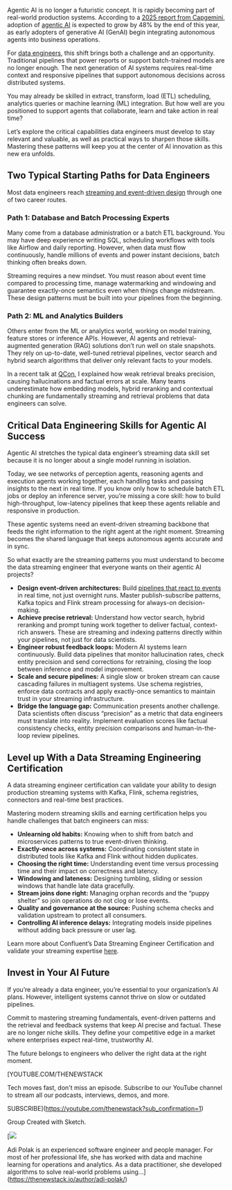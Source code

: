 Agentic AI is no longer a futuristic concept. It is rapidly becoming part of real-world production systems. According to a [2025 report from Capgemini](https://www.capgemini.com/news/press-releases/agentic-ai-integration-set-to-accelerate-this-year-among-gen-ai-early-adopters/), adoption of [agentic AI](https://thenewstack.io/agentic-ai-the-next-frontier-of-ai-power/) is expected to grow by 48% by the end of this year, as early adopters of generative AI (GenAI) begin integrating autonomous agents into business operations.

For [data engineers](https://thenewstack.io/3-reasons-data-engineers-are-the-unsung-heroes-of-genai/), this shift brings both a challenge and an opportunity. Traditional pipelines that power reports or support batch-trained models are no longer enough. The next generation of AI systems requires real-time context and responsive pipelines that support autonomous decisions across distributed systems.

You may already be skilled in extract, transform, load (ETL) scheduling, analytics queries or machine learning (ML) integration. But how well are you positioned to support agents that collaborate, learn and take action in real time?

Let’s explore the critical capabilities data engineers must develop to stay relevant and valuable, as well as practical ways to sharpen those skills. Mastering these patterns will keep you at the center of AI innovation as this new era unfolds.

## Two Typical Starting Paths for Data Engineers

Most data engineers reach [streaming and event-driven design](https://thenewstack.io/how-to-get-started-with-data-streaming/) through one of two career routes.

### Path 1: Database and Batch Processing Experts

Many come from a database administration or a batch ETL background. You may have deep experience writing SQL, scheduling workflows with tools like Airflow and daily reporting. However, when data must flow continuously, handle millions of events and power instant decisions, batch thinking often breaks down.

Streaming requires a new mindset. You must reason about event time compared to processing time, manage watermarking and windowing and guarantee exactly-once semantics even when things change midstream. These design patterns must be built into your pipelines from the beginning.

### Path 2: ML and Analytics Builders

Others enter from the ML or analytics world, working on model training, feature stores or inference APIs. However, AI agents and retrieval-augmented generation (RAG) solutions don’t run well on stale snapshots. They rely on up-to-date, well-tuned retrieval pipelines, vector search and hybrid search algorithms that deliver only relevant facts to your models.

In a recent talk at [QCon](https://www.youtube.com/watch?v=NxDjrec1VHA), I explained how weak retrieval breaks precision, causing hallucinations and factual errors at scale. Many teams underestimate how embedding models, hybrid reranking and contextual chunking are fundamentally streaming and retrieval problems that data engineers can solve.

## Critical Data Engineering Skills for Agentic AI Success

Agentic AI stretches the typical data engineer’s streaming data skill set because it is no longer about a single model running in isolation.

Today, we see networks of perception agents, reasoning agents and execution agents working together, each handling tasks and passing insights to the next in real time. If you know only how to schedule batch ETL jobs or deploy an inference server, you’re missing a core skill: how to build high-throughput, low-latency pipelines that keep these agents reliable and responsive in production.

These agentic systems need an event-driven streaming backbone that feeds the right information to the right agent at the right moment. Streaming becomes the shared language that keeps autonomous agents accurate and in sync.

So what exactly are the streaming patterns you must understand to become the data streaming engineer that everyone wants on their agentic AI projects?

* **Design event-driven architectures:** Build [pipelines that react to events](https://thenewstack.io/4-steps-for-building-event-driven-genai-applications/) in real time, not just overnight runs. Master publish-subscribe patterns, Kafka topics and Flink stream processing for always-on decision-making.
* **Achieve precise retrieval:** Understand how vector search, hybrid reranking and prompt tuning work together to deliver factual, context-rich answers. These are streaming and indexing patterns directly within your pipelines, not just for data scientists.
* **Engineer robust feedback loops:** Modern AI systems learn continuously. Build data pipelines that monitor hallucination rates, check entity precision and send corrections for retraining, closing the loop between inference and model improvement.
* **Scale and secure pipelines:** A single slow or broken stream can cause cascading failures in multiagent systems. Use schema registries, enforce data contracts and apply exactly-once semantics to maintain trust in your streaming infrastructure.
* **Bridge the language gap:** Communication presents another challenge. Data scientists often discuss “precision” as a metric that data engineers must translate into reality. Implement evaluation scores like factual consistency checks, entity precision comparisons and human-in-the-loop review pipelines.

## Level up With a Data Streaming Engineering Certification

A data streaming engineer certification can validate your ability to design production streaming systems with Kafka, Flink, schema registries, connectors and real-time best practices.

Mastering modern streaming skills and earning certification helps you handle challenges that batch engineers can miss:

* **Unlearning old habits:** Knowing when to shift from batch and microservices patterns to true event-driven thinking.
* **Exactly-once across systems:** Coordinating consistent state in distributed tools like Kafka and Flink without hidden duplicates.
* **Choosing the right time:** Understanding event time versus processing time and their impact on correctness and latency.
* **Windowing and lateness:** Designing tumbling, sliding or session windows that handle late data gracefully.
* **Stream joins done right:** Managing orphan records and the “puppy shelter” so join operations do not clog or lose events.
* **Quality and governance at the source:** Pushing schema checks and validation upstream to protect all consumers.
* **Controlling AI inference delays:** Integrating models inside pipelines without adding back pressure or user lag.

Learn more about Confluent’s Data Streaming Engineer Certification and validate your streaming expertise [here](https://developer.confluent.io/certification/).

## Invest in Your AI Future

If you’re already a data engineer, you’re essential to your organization’s AI plans. However, intelligent systems cannot thrive on slow or outdated pipelines.

Commit to mastering streaming fundamentals, event-driven patterns and the retrieval and feedback systems that keep AI precise and factual. These are no longer niche skills. They define your competitive edge in a market where enterprises expect real-time, trustworthy AI.

The future belongs to engineers who deliver the right data at the right moment.

[YOUTUBE.COM/THENEWSTACK

Tech moves fast, don't miss an episode. Subscribe to our YouTube
channel to stream all our podcasts, interviews, demos, and more.

SUBSCRIBE](https://youtube.com/thenewstack?sub_confirmation=1)

Group
Created with Sketch.

[![](https://cdn.thenewstack.io/media/2024/12/fbda0097-cropped-c643377f-adi-polak.jpeg)

Adi Polak is an experienced software engineer and people manager. For most of her professional life, she has worked with data and machine learning for operations and analytics. As a data practitioner, she developed algorithms to solve real-world problems using...](https://thenewstack.io/author/adi-polak/)